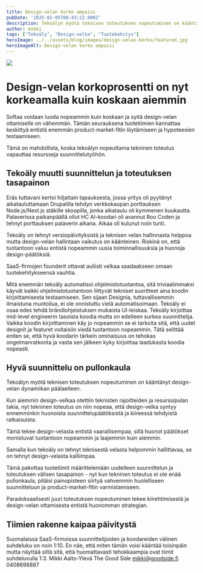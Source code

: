 ```yaml
---
title: Design-velan korko ampaisi
pubDate: '2025-02-05T08:43:22.000Z'
description: Tekoälyn myötä teknisen toteutuksen nopeutuminen on kääntänyt design-velan dynamiikan päälaelleen. Kun aiemmin design-velkaa otettiin teknisten rajoitteiden ja resurssipulan takia, nyt tekninen toteutus on niin nopeaa, että design-velka syntyy ennemminkin huonoista suunnittelupäätöksistä.
author: mikki
tags: ["Tekoäly", "Design-velka", "Tuotekehitys"]
heroImage: ../../assets/blog/images/design-velan-korko/featured.jpg
heroImageAlt: Design-velan korko ampaisi
---
```


![](/images/blog/design-velan-korko/analog-clocks.svg)

# Design-velan korkoprosentti on nyt korkeamalla kuin koskaan aiemmin

Softaa voidaan luoda nopeammin kuin koskaan ja syitä design-velan ottamiselle on vähemmän. Tämän seurauksena tuotetiimien kannattaa keskittyä entistä enemmän product-market-fitin löytämiseen ja hypoteesien testaamiseen.

Tämä on mahdollista, koska tekoälyn nopeuttama tekninen toteutus vapauttaa resursseja suunnittelutyöhön.

## Tekoäly muutti suunnittelun ja toteutuksen tasapainon

Eräs tuttavani kertoi hiljattain tapauksesta, jossa yritys oli pyytänyt aikatauluttamaan Drupalilla tehdyn verkkokaupan porttauksen Node.js/Next.js stäkille skoopilla, jonka aikataulu oli kymmenen kuukautta. Palaverissa paikanpäällä ollut HC AI-koodari oli avannut Roo Coden ja tehnyt porttauksen palaverin aikana. Aikaa oli kulunut noin tunti.

Tekoäly on tehnyt versiopäivityksistä ja teknisen velan hallinnasta helppoa mutta design-velan hallintaan vaikutus on käänteinen. Riskinä on, että tuotantoon valuu entistä nopeammin uusia toiminnallisuuksia ja huonoja design-päätöksiä.

SaaS-firmojen founderit ottavat auliisti velkaa saadaakseen omaan tuotekehitykseensä vauhtia.

Mitä enemmän tekoäly automatisoi ohjelmistotuotantoa, sitä triviaalimmaksi käyvät kaikki ohjelmistotuotantoon liittyvät tekniset suoritteet aina koodin kirjoittamisesta testaamiseen. Sen sijaan Designia, tuttavallisemmin ilmaistuna muotoilua, ei ole onnistuttu vielä automatisoimaan. Tekoäly ei osaa edes tehdä brändiohjeistuksen mukaista UI-leiskaa. Tekoäly kirjoittaa mid-level engineerin tasoista koodia mutta on edelleen surkea suunnittelija. Vaikka koodin kirjoittaminen käy jo nopeammin se ei tarkoita sitä, että uudet designit ja featuret voitaisiin viedä tuotantoon nopeammin. Tätä selittää eniten se, että hyvä koodarin tärkein ominaisuus on tehokas ongelmanratkonta ja vasta sen jälkeen kyky kirjoittaa laadukasta koodia nopeasti.

## Hyvä suunnittelu on pullonkaula

Tekoälyn myötä teknisen toteutuksen nopeutuminen on kääntänyt design-velan dynamiikan päälaelleen.

Kun aiemmin design-velkaa otettiin teknisten rajoitteiden ja resurssipulan takia, nyt tekninen toteutus on niin nopeaa, että design-velka syntyy ennemminkin huonoista suunnittelupäätöksistä ja kiireessä tehdyistä ratkaisuista.

Tämä tekee design-velasta entistä vaarallisempaa, sillä huonot päätökset monistuvat tuotantoon nopeammin ja laajemmin kuin aiemmin.

Samalla kun tekoäly on tehnyt teknisestä velasta helpommin hallittavaa, se on tehnyt design-velasta kalliimpaa.

Tämä pakottaa tuotetiimit määrittelemään uudelleen suunnittelun ja toteutuksen välisen tasapainon - nyt kun tekninen toteutus ei ole enää pullonkaula, pitäisi painopisteen siirtyä vahvemmin huolelliseen suunnitteluun ja product-market-fitin varmistamiseen.

Paradoksaalisesti juuri toteutuksen nopeutuminen tekee kiirehtimisestä ja design-velan ottamisesta entistä huonomman strategian.

## Tiimien rakenne kaipaa päivitystä

Suomalaissa SaaS-firmoissa suunnittelijoiden ja koodareiden välinen suhdeluku on noin 1:10. En näe, että miten tämän voisi kääntää toisinpäin mutta näyttää siltä sitä, että huomattavasti tehokkaampia ovat tiimit suhdeluvulla 1:3. Mikki Aalto-Ylevä The Good Side mikki@goodside.fi 0408698887